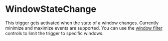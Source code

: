 # WindowStateChange #
This trigger gets activated when the state of a window changes. Currently minimize and maximize events are supported. You can use the [window filter](docsGenericWindowFilter.md) controls to limit the trigger to specific windows.
